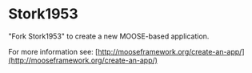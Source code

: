 Stork1953
=====

"Fork Stork1953" to create a new MOOSE-based application.

For more information see: [http://mooseframework.org/create-an-app/](http://mooseframework.org/create-an-app/)
